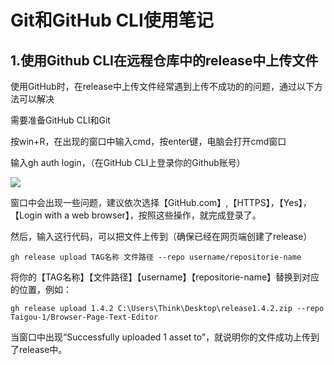 # Git和GitHub CLI使用笔记

## 1.使用Github CLI在远程仓库中的release中上传文件

使用GitHub时，在release中上传文件经常遇到上传不成功的的问题，通过以下方法可以解决

需要准备GitHub CLI和Git

按win+R，在出现的窗口中输入cmd，按enter键，电脑会打开cmd窗口

输入gh auth login，（在GitHub CLI上登录你的Github账号）

![](https://github.com/Taigou-1/Blogs-Tech-Tips-Articles/blob/main/assets/1.png)

窗口中会出现一些问题，建议依次选择【GitHub.com】,【HTTPS】，【Yes】，【Login with a web browser】，按照这些操作，就完成登录了。

然后，输入这行代码，可以把文件上传到（确保已经在网页端创建了release）

```
gh release upload TAG名称 文件路径 --repo username/repositorie-name
```

将你的【TAG名称】【文件路径】【username】【repositorie-name】替换到对应的位置，例如：

```
gh release upload 1.4.2 C:\Users\Think\Desktop\release1.4.2.zip --repo Taigou-1/Browser-Page-Text-Editor
```

当窗口中出现“Successfully uploaded 1 asset to”，就说明你的文件成功上传到了release中。
